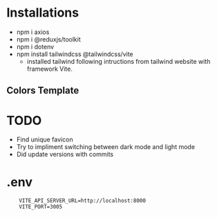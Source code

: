 # Installations 
- npm i axios
- npm i @reduxjs/toolkit
- npm i dotenv
- npm install tailwindcss @tailwindcss/vite 
    - installed tailwind following intructions from tailwind website with framework Vite.

## Colors Template 


# TODO
- Find unique favicon
- Try to impliment switching between dark mode and light mode 
- Did update versions with commits 

# .env 

`````
    VITE_API_SERVER_URL=http://localhost:8000
    VITE_PORT=3005

```````



